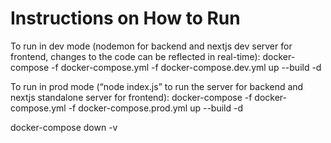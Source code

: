 # Instructions on How to Run

To run in dev mode (nodemon for backend and nextjs dev server for frontend, changes to the code can be reflected in real-time):
docker-compose -f docker-compose.yml -f docker-compose.dev.yml up --build -d

To run in prod mode (“node index.js” to run the server for backend and nextjs standalone server for frontend):
docker-compose -f docker-compose.yml -f docker-compose.prod.yml up --build -d

docker-compose down -v
